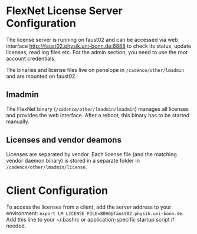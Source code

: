 # FlexNet License Server Configuration
The license server is running on faust02 and can be accessed via web interface http://faust02.physik.uni-bonn.de:8888 to check its status, update licenses, read log files etc.
For the admin section, you need to use the root account credentials.

The binaries and license files live on penelope in `/cadence/other/lmadmin` and are mounted on faust02.

## lmadmin
The FlexNet binary (`/cadence/other/lmadmin/lmadmin`) manages all licenses and provides the web interface. After a reboot, this binary has to be started manually.

## Licenses and vendor deamons
Licenses are separated by vendor. Each license file (and the matching vendor daemon binary) is stored in a separate folder in `/cadence/other/lmadmin/license`.

# Client Configuration
To access the licenses from a client, add the server address to your environment: `export LM_LICENSE_FILE=8000@faust02.physik.uni-bonn.de`. Add this line to your ~/.bashrc or application-specific startup script if needed.
